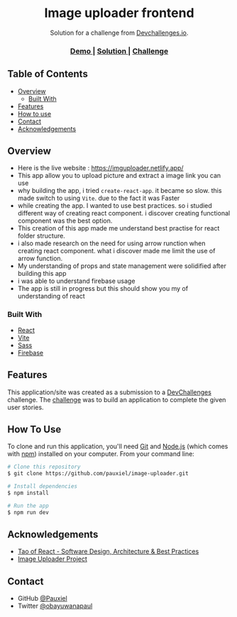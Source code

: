 <!-- Please update value in the {}  -->

<h1 align="center">Image uploader frontend</h1>

<div align="center">
   Solution for a challenge from  <a href="http://devchallenges.io" target="_blank">Devchallenges.io</a>.
</div>

<div align="center">
  <h3>
    <a href="https://imguploader.netlify.app/">
      Demo
    </a>
    <span> | </span>
    <a href="https://github.com/pauxiel/Image-uploader">
      Solution
    </a>
    <span> | </span>
    <a href="https://devchallenges.io/challenges/O2iGT9yBd6xZBrOcVirx">
      Challenge
    </a>
  </h3>
</div>

<!-- TABLE OF CONTENTS -->

## Table of Contents

- [Overview](#overview)
  - [Built With](#built-with)
- [Features](#features)
- [How to use](#how-to-use)
- [Contact](#contact)
- [Acknowledgements](#acknowledgements)

<!-- OVERVIEW -->

## Overview
- Here is the live website : https://imguploader.netlify.app/
- This app allow you to upload picture and extract a image link you can use
- why building the app, i tried `create-react-app`. it became so slow. this made switch to using `Vite`. due to the fact it was Faster
- while creating the app. I wanted to use best practices. so i studied different way of creating react component. i discover creating functional component was the best option.
- This creation of this app made me understand best practise for react folder structure.
- i also made research on the need for using arrow runction when creating react component. what i discover made me limit the use of arrow function. 
- My understanding of props and state management were solidified after building this app
- i was able to understand firebase usage
- The app is still in progress but this should show you my of understanding of react

### Built With

<!-- This section should list any major frameworks that you built your project using. Here are a few examples.-->

- [React](https://reactjs.org/)
- [Vite](https://vitejs.dev/)
- [Sass](https://sass-lang.com/)
- [Firebase](https://firebase.google.com/)

## Features

<!-- List the features of your application or follow the template. Don't share the figma file here :) -->

This application/site was created as a submission to a
[DevChallenges](https://devchallenges.io/challenges) challenge. The
[challenge](https://devchallenges.io/challenges/O2iGT9yBd6xZBrOcVirx) was to
build an application to complete the given user stories.

## How To Use

<!-- Example: -->

To clone and run this application, you'll need [Git](https://git-scm.com) and
[Node.js](https://nodejs.org/en/download/) (which comes with
[npm](http://npmjs.com)) installed on your computer. From your command line:

```bash
# Clone this repository
$ git clone https://github.com/pauxiel/image-uploader.git

# Install dependencies
$ npm install

# Run the app
$ npm run dev
```

## Acknowledgements

<!-- This section should list any articles or add-ons/plugins that helps you to complete the project. This is optional but it will help you in the future. For example -->

- [Tao of React - Software Design, Architecture & Best Practices](https://alexkondov.com/tao-of-react/)
- [Image Uploader Project](https://github.com/Tolufolorunso/image-uploader-fe)

## Contact

- GitHub [@Pauxiel](https://github.com/pauxiel)
- Twitter [@obayuwanapaul](https://twitter.com/obayuwanapaul)
